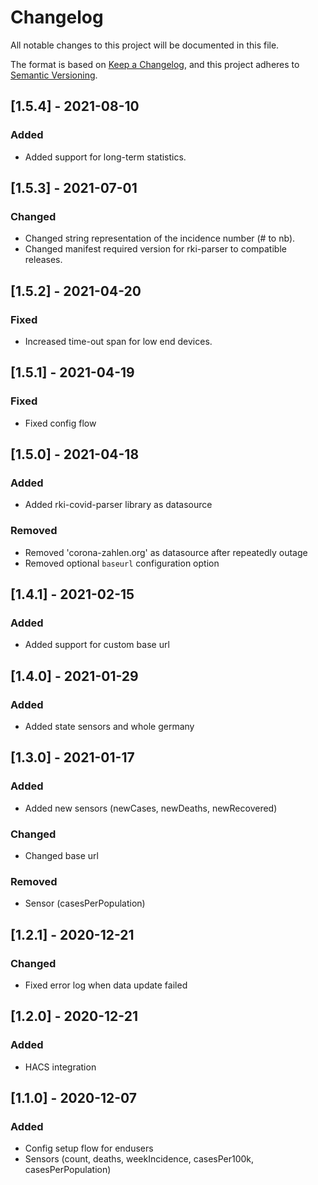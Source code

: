 # Changelog
All notable changes to this project will be documented in this file.

The format is based on [Keep a Changelog](https://keepachangelog.com/en/1.0.0/),
and this project adheres to [Semantic Versioning](https://semver.org/spec/v2.0.0.html).


## [1.5.4] - 2021-08-10
### Added
- Added support for long-term statistics.

## [1.5.3] - 2021-07-01
### Changed
- Changed string representation of the incidence number (# to nb).
- Changed manifest required version for rki-parser to compatible releases.

## [1.5.2] - 2021-04-20
### Fixed
- Increased time-out span for low end devices.

## [1.5.1] - 2021-04-19
### Fixed
- Fixed config flow

## [1.5.0] - 2021-04-18
### Added
- Added rki-covid-parser library as datasource

### Removed
- Removed 'corona-zahlen.org' as datasource after repeatedly outage
- Removed optional `baseurl` configuration option

## [1.4.1] - 2021-02-15
### Added
- Added support for custom base url

## [1.4.0] - 2021-01-29
### Added
- Added state sensors and whole germany

## [1.3.0] - 2021-01-17
### Added
- Added new sensors (newCases, newDeaths, newRecovered)

### Changed
- Changed base url

### Removed
- Sensor (casesPerPopulation)

## [1.2.1] - 2020-12-21
### Changed
- Fixed error log when data update failed

## [1.2.0] - 2020-12-21
### Added
- HACS integration

## [1.1.0] - 2020-12-07
### Added
- Config setup flow for endusers
- Sensors (count, deaths, weekIncidence, casesPer100k, casesPerPopulation)

